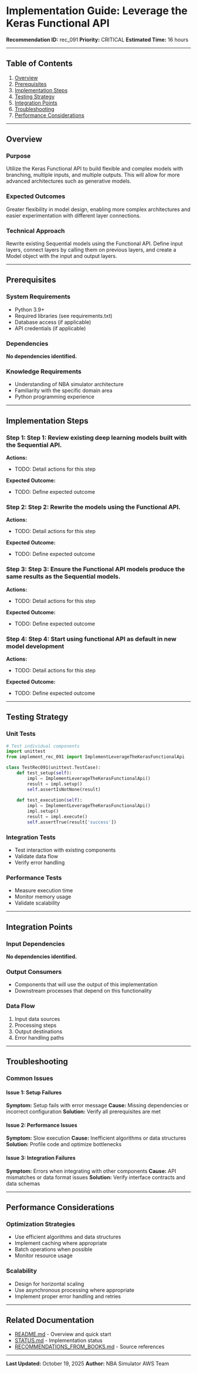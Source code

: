 # Implementation Guide: Leverage the Keras Functional API

**Recommendation ID:** rec_091
**Priority:** CRITICAL
**Estimated Time:** 16 hours

---

## Table of Contents

1. [Overview](#overview)
2. [Prerequisites](#prerequisites)
3. [Implementation Steps](#implementation-steps)
4. [Testing Strategy](#testing-strategy)
5. [Integration Points](#integration-points)
6. [Troubleshooting](#troubleshooting)
7. [Performance Considerations](#performance-considerations)

---

## Overview

### Purpose

Utilize the Keras Functional API to build flexible and complex models with branching, multiple inputs, and multiple outputs. This will allow for more advanced architectures such as generative models.

### Expected Outcomes

Greater flexibility in model design, enabling more complex architectures and easier experimentation with different layer connections.

### Technical Approach

Rewrite existing Sequential models using the Functional API. Define input layers, connect layers by calling them on previous layers, and create a Model object with the input and output layers.

---

## Prerequisites

### System Requirements

- Python 3.9+
- Required libraries (see requirements.txt)
- Database access (if applicable)
- API credentials (if applicable)

### Dependencies

**No dependencies identified.**

### Knowledge Requirements

- Understanding of NBA simulator architecture
- Familiarity with the specific domain area
- Python programming experience

---

## Implementation Steps

### Step 1: Step 1: Review existing deep learning models built with the Sequential API.

**Actions:**
- TODO: Detail actions for this step

**Expected Outcome:**
- TODO: Define expected outcome

### Step 2: Step 2: Rewrite the models using the Functional API.

**Actions:**
- TODO: Detail actions for this step

**Expected Outcome:**
- TODO: Define expected outcome

### Step 3: Step 3: Ensure the Functional API models produce the same results as the Sequential models.

**Actions:**
- TODO: Detail actions for this step

**Expected Outcome:**
- TODO: Define expected outcome

### Step 4: Step 4: Start using functional API as default in new model development

**Actions:**
- TODO: Detail actions for this step

**Expected Outcome:**
- TODO: Define expected outcome



---

## Testing Strategy

### Unit Tests

```python
# Test individual components
import unittest
from implement_rec_091 import ImplementLeverageTheKerasFunctionalApi

class TestRec091(unittest.TestCase):
    def test_setup(self):
        impl = ImplementLeverageTheKerasFunctionalApi()
        result = impl.setup()
        self.assertIsNotNone(result)
    
    def test_execution(self):
        impl = ImplementLeverageTheKerasFunctionalApi()
        impl.setup()
        result = impl.execute()
        self.assertTrue(result['success'])
```

### Integration Tests

- Test interaction with existing components
- Validate data flow
- Verify error handling

### Performance Tests

- Measure execution time
- Monitor memory usage
- Validate scalability

---

## Integration Points

### Input Dependencies

**No dependencies identified.**

### Output Consumers

- Components that will use the output of this implementation
- Downstream processes that depend on this functionality

### Data Flow

1. Input data sources
2. Processing steps
3. Output destinations
4. Error handling paths

---

## Troubleshooting

### Common Issues

#### Issue 1: Setup Failures

**Symptom:** Setup fails with error message
**Cause:** Missing dependencies or incorrect configuration
**Solution:** Verify all prerequisites are met

#### Issue 2: Performance Issues

**Symptom:** Slow execution
**Cause:** Inefficient algorithms or data structures
**Solution:** Profile code and optimize bottlenecks

#### Issue 3: Integration Failures

**Symptom:** Errors when integrating with other components
**Cause:** API mismatches or data format issues
**Solution:** Verify interface contracts and data schemas

---

## Performance Considerations

### Optimization Strategies

- Use efficient algorithms and data structures
- Implement caching where appropriate
- Batch operations when possible
- Monitor resource usage

### Scalability

- Design for horizontal scaling
- Use asynchronous processing where appropriate
- Implement proper error handling and retries

---

## Related Documentation

- [README.md](README.md) - Overview and quick start
- [STATUS.md](STATUS.md) - Implementation status
- [RECOMMENDATIONS_FROM_BOOKS.md](RECOMMENDATIONS_FROM_BOOKS.md) - Source references

---

**Last Updated:** October 19, 2025
**Author:** NBA Simulator AWS Team
